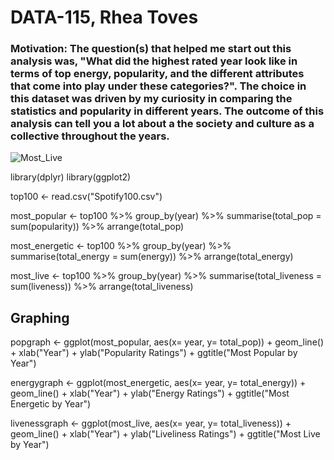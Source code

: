 # DATA-115, Rhea Toves

### Motivation: The question(s) that helped me start out this analysis was, "What did the highest rated year look like in terms of top energy, popularity, and the different attributes that come into play under these categories?". The choice in this dataset was driven by my curiosity in comparing the statistics and popularity in different years. The outcome of this analysis can tell you a lot about a the society and culture as a collective throughout the years.

![Most_Live](file:///C:/Users/rheat/OneDrive/Documents/DATA%20115/Personal%20Project/Most_Live.jpeg)

library(dplyr)
library(ggplot2)

top100 <- read.csv("Spotify100.csv")

most_popular <- top100 %>%
  group_by(year) %>%
  summarise(total_pop = sum(popularity)) %>%
  arrange(total_pop)

most_energetic <- top100 %>%
  group_by(year) %>%
  summarise(total_energy = sum(energy)) %>%
  arrange(total_energy)

most_live <- top100 %>%
  group_by(year) %>%
  summarise(total_liveness = sum(liveness)) %>%
  arrange(total_liveness)

## Graphing

popgraph <- ggplot(most_popular, aes(x= year, y= total_pop)) +
  geom_line() +
  xlab("Year") +
  ylab("Popularity Ratings") +
  ggtitle("Most Popular by Year")

energygraph <- ggplot(most_energetic, aes(x= year, y= total_energy)) +
  geom_line() +
  xlab("Year") +
  ylab("Energy Ratings") +
  ggtitle("Most Energetic by Year")

livenessgraph <- ggplot(most_live, aes(x= year, y= total_liveness)) +
  geom_line() +
  xlab("Year") +
  ylab("Liveliness Ratings") +
  ggtitle("Most Live by Year")
  
